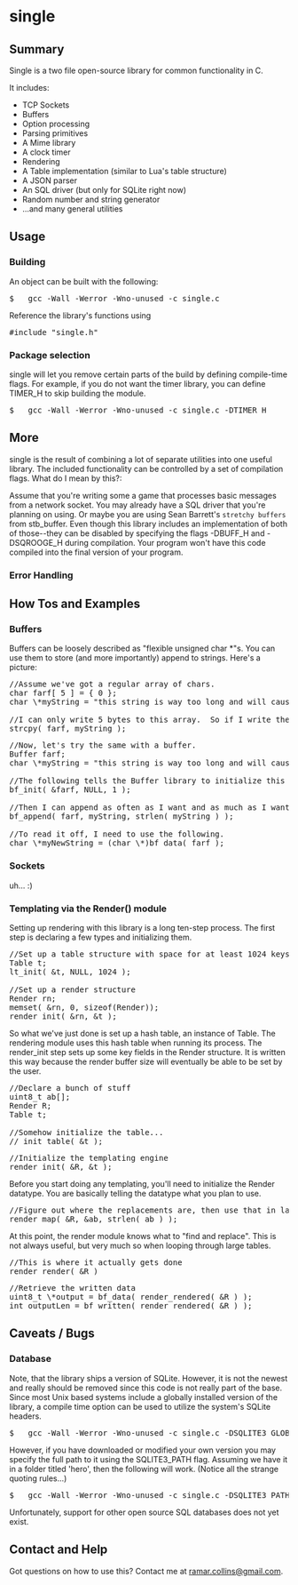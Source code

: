 # single

## Summary
<p>
Single is a two file open-source library for common functionality in C.

It includes:
<ul>
<li>TCP Sockets</li>
<li>Buffers</li>
<li>Option processing</li>
<li>Parsing primitives</li>
<li>A Mime library</li>
<li>A clock timer</li>
<li>Rendering</li>
<li>A Table implementation (similar to Lua's table structure)</li>
<li>A JSON parser</li>
<li>An SQL driver (but only for SQLite right now)</li>
<li>Random number and string generator</li>
<li>...and many general utilities</li>
</ul>
</p>



## Usage

### Building
<p>
An object can be built with the following:
<pre>
$	gcc -Wall -Werror -Wno-unused -c single.c  
</pre>

Reference the library's functions using 
<pre>
#include "single.h"
</pre>
</p>



### Package selection 
<p>
single will let you remove certain parts of the build by defining compile-time flags.  For example, if you do not want
the timer library, you can define TIMER_H to skip building the module. 
<pre>
$	gcc -Wall -Werror -Wno-unused -c single.c -DTIMER_H
</pre>
</p>



## More

single is the result of combining a lot of separate utilities into one useful library.  The included functionality can be controlled by a set of compilation flags.  What do I mean by this?:

Assume that you're writing some a game that processes basic messages from a network socket.  You may already have a SQL driver that you're planning on using.  Or maybe you are using Sean Barrett's `stretchy buffers` from stb_buffer.   Even though this library includes an implementation of both of those--they can be disabled by specifying the flags -DBUFF_H and -DSQROOGE_H during compilation.  Your program won't have this code compiled into the final version of your program.



### Error Handling


## How Tos and Examples

### Buffers

Buffers can be loosely described as "flexible unsigned char \*"s.  You can use them to store (and more importantly) append to strings.  Here's a picture:

<pre>
//Assume we've got a regular array of chars. 
char farf[ 5 ] = { 0 };
char \*myString = "this string is way too long and will cause a crash..." ;

//I can only write 5 bytes to this array.  So if I write the following, I've got a buffer overflow.
strcpy( farf, myString ); 
</pre>

<pre>
//Now, let's try the same with a buffer.
Buffer farf;
char \*myString = "this string is way too long and will cause a crash..." ;

//The following tells the Buffer library to initialize this structure dynamically.
bf_init( &farf, NULL, 1 );  

//Then I can append as often as I want and as much as I want.
bf_append( farf, myString, strlen( myString ) );

//To read it off, I need to use the following.
char \*myNewString = (char \*)bf_data( farf );
</pre>


### Sockets

uh... :)



### Templating via the Render() module 

Setting up rendering with this library is a long ten-step process.     The first step is declaring a few types and initializing them.

<pre>
//Set up a table structure with space for at least 1024 keys
Table t;
lt_init( &t, NULL, 1024 );

//Set up a render structure
Render rn;
memset( &rn, 0, sizeof(Render));
render_init( &rn, &t );
</pre>

So what we've just done is set up a hash table, an instance of Table.  The rendering module uses this hash table when running its process.  The render_init step sets up some key fields in the Render structure.   It is written this way because the render buffer size will eventually be able to be set by the user.


<pre>
//Declare a bunch of stuff
uint8_t ab[];
Render R;
Table t;

//Somehow initialize the table...
// init_table( &t );
</pre>


<pre>
//Initialize the templating engine 
render_init( &R, &t );
</pre>

Before you start doing any templating, you'll need to initialize the Render datatype.  You are basically telling the datatype what you plan to use.


<pre>
//Figure out where the replacements are, then use that in later runs 
render_map( &R, &ab, strlen( ab ) ); 
</pre>

At this point, the render module knows what to "find and replace".   This is not always useful, but very much so when looping through large tables.


<pre>
//This is where it actually gets done
render_render( &R )
</pre>

<pre>
//Retrieve the written data
uint8_t \*output = bf_data( render_rendered( &R ) );
int outputLen = bf_written( render_rendered( &R ) );
</pre>


## Caveats / Bugs

### Database
<p> 
Note, that the library ships a version of SQLite.  However, it is not the newest and really should be removed since this code is not really part of the base.   Since most Unix based systems include a globally installed version of the library, a compile time option can be used to utilize the system's SQLite headers. 
 
<pre>
$	gcc -Wall -Werror -Wno-unused -c single.c -DSQLITE3_GLOBAL
</pre>

However, if you have downloaded or modified your own version you may specify the full path to it using the SQLITE3_PATH flag.  Assuming we have it in a folder titled 'hero', then the following will work.  (Notice all the strange quoting rules...)
<pre>
$	gcc -Wall -Werror -Wno-unused -c single.c -DSQLITE3_PATH="\"hero/sqlite3.h\""
</pre>

Unfortunately, support for other open source SQL databases does not yet exist.
</p> 


## Contact and Help
Got questions on how to use this?  Contact me at ramar.collins@gmail.com.
